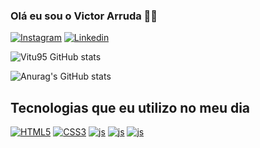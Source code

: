 
### Olá eu sou o Victor Arruda 🙋‍♂️

[![Instagram](https://img.shields.io/badge/Instagram-E4405F?style=for-the-badge&logo=instagram&logoColor=white
)](https://www.instagram.com/vituarrudaoli/)
[![Linkedin](https://img.shields.io/badge/LinkedIn-0077B5?style=for-the-badge&logo=linkedin&logoColor=white)](https://www.linkedin.com/in/victor-arruda-14851a1ab/)

![Vitu95 GitHub stats](https://github-readme-stats.vercel.app/api?username=Vitu95&show_icons=true&theme=dracula)

![Anurag's GitHub stats](https://github-readme-stats.vercel.app/api?username=anuraghazra&theme=dark&show_icons=true)

## Tecnologias que eu utilizo no meu dia

[![HTML5](https://img.shields.io/badge/HTML5-E34F26?style=for-the-badge&logo=html5&logoColor=white
)]()
[![CSS3](https://img.shields.io/badge/CSS3-1572B6?style=for-the-badge&logo=css3&logoColor=white=
)]()
[![js](https://img.shields.io/badge/JavaScript-F7DF1E?style=for-the-badge&logo=javascript&logoColor=black
)]()
[![js](https://img.shields.io/badge/Python-3776AB?style=for-the-badge&logo=python&logoColor=white
)]()
[![js](https://img.shields.io/badge/TypeScript-007ACC?style=for-the-badge&logo=typescript&logoColor=white
)]()

